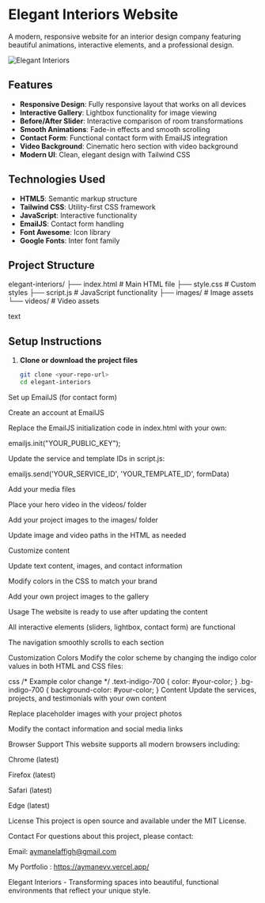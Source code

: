 # Elegant Interiors Website

A modern, responsive website for an interior design company featuring beautiful animations, interactive elements, and a professional design.

![Elegant Interiors](https://images.unsplash.com/photo-1616486029423-aaa4789e8c9a?ixlib=rb-4.0.3&ixid=M3wxMjA3fDB8MHxzZWFyY2h8Mnx8aW50ZXJpb3IlMjBkZXNpZ258ZW58MHx8MHx8fDA%3D&auto=format&fit=crop&w=1200&q=60)

## Features

- **Responsive Design**: Fully responsive layout that works on all devices
- **Interactive Gallery**: Lightbox functionality for image viewing
- **Before/After Slider**: Interactive comparison of room transformations
- **Smooth Animations**: Fade-in effects and smooth scrolling
- **Contact Form**: Functional contact form with EmailJS integration
- **Video Background**: Cinematic hero section with video background
- **Modern UI**: Clean, elegant design with Tailwind CSS

## Technologies Used

- **HTML5**: Semantic markup structure
- **Tailwind CSS**: Utility-first CSS framework
- **JavaScript**: Interactive functionality
- **EmailJS**: Contact form handling
- **Font Awesome**: Icon library
- **Google Fonts**: Inter font family

## Project Structure
elegant-interiors/
├── index.html # Main HTML file
├── style.css # Custom styles
├── script.js # JavaScript functionality
├── images/ # Image assets
└── videos/ # Video assets

text


## Setup Instructions

1. **Clone or download the project files**
   ```bash
   git clone <your-repo-url>
   cd elegant-interiors
Set up EmailJS (for contact form)

Create an account at EmailJS

Replace the EmailJS initialization code in index.html with your own:

 emailjs.init("YOUR_PUBLIC_KEY");
 
Update the service and template IDs in script.js:

 emailjs.send('YOUR_SERVICE_ID', 'YOUR_TEMPLATE_ID', formData)

Add your media files

Place your hero video in the videos/ folder

Add your project images to the images/ folder

Update image and video paths in the HTML as needed

Customize content

Update text content, images, and contact information

Modify colors in the CSS to match your brand

Add your own project images to the gallery

Usage
The website is ready to use after updating the content

All interactive elements (sliders, lightbox, contact form) are functional

The navigation smoothly scrolls to each section

Customization
Colors
Modify the color scheme by changing the indigo color values in both HTML and CSS files:

css
/* Example color change */
.text-indigo-700 { color: #your-color; }
.bg-indigo-700 { background-color: #your-color; }
Content
Update the services, projects, and testimonials with your own content

Replace placeholder images with your project photos

Modify the contact information and social media links

Browser Support
This website supports all modern browsers including:

Chrome (latest)

Firefox (latest)

Safari (latest)

Edge (latest)

License
This project is open source and available under the MIT License.

Contact
For questions about this project, please contact:

Email: aymanelaffigh@gmail.com

My Portfolio : https://aymanevv.vercel.app/

Elegant Interiors - Transforming spaces into beautiful, functional environments that reflect your unique style.
